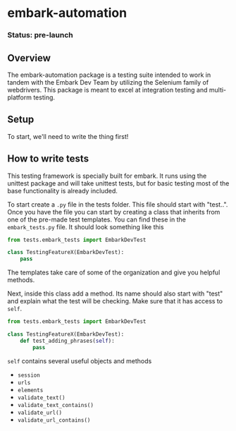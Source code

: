 # embark-automation

### Status: **pre-launch**

## Overview
The embark-automation package is a testing suite intended to work in tandem with the Embark Dev Team by utilizing the Selenium family of webdrivers. This package is meant to excel at integration testing and multi-platform testing.

## Setup
To start, we'll need to write the thing first!

## How to write tests

This testing framework is specially built for embark. 
It runs using the unittest package and will take unittest tests, but for basic testing most of the base functionality is already included.

To start create a `.py` file in the tests folder. This file should start with "test..". 
Once you have the file you can start by creating a class that inherits from one of the pre-made test templates. 
You can find these in the `embark_tests.py` file. 
It should look something like this

```python
from tests.embark_tests import EmbarkDevTest

class TestingFeatureX(EmbarkDevTest):
    pass
```

The templates take care of some of the organization and give you helpful methods.

Next, inside this class add a method. Its name should also start with "test" and explain what the test will be checking. 
Make sure that it has access to `self`.

```python
from tests.embark_tests import EmbarkDevTest

class TestingFeatureX(EmbarkDevTest):
    def test_adding_phrases(self):
        pass
```

`self` contains several useful objects and methods

 * `session` 
 * `urls`
 * `elements`
 * `validate_text()`
 * `validate_text_contains()`
 * `validate_url()`
 * `validate_url_contains()`
